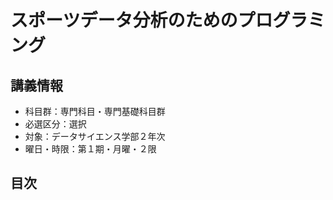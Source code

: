 # スポーツデータ分析のためのプログラミング

## 講義情報

- 科目群：専門科目・専門基礎科目群
- 必選区分：選択
- 対象：データサイエンス学部２年次
- 曜日・時限：第１期・月曜・２限

## 目次

```{tableofcontents}
```
